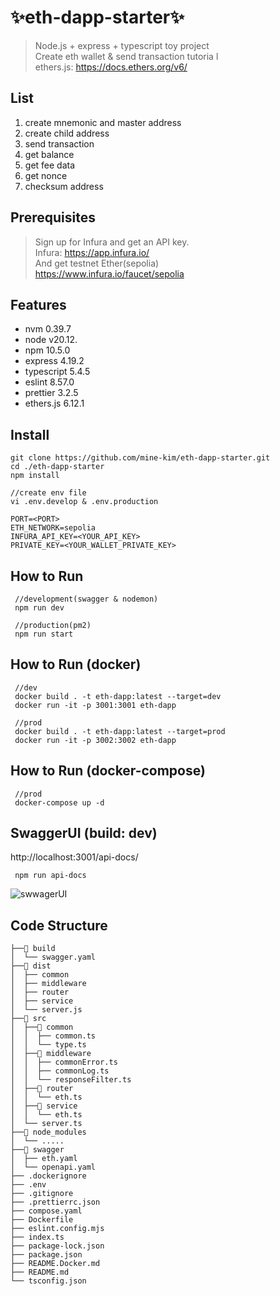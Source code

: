 # ✨eth-dapp-starter✨
> Node.js + express + typescript toy project <br />
Create eth wallet & send transaction tutoria
> l <br />
ethers.js: https://docs.ethers.org/v6/

## List
1. create mnemonic and master address
2. create child address
3. send transaction
4. get balance
5. get fee data
6. get nonce
7. checksum address

## Prerequisites
>Sign up for Infura and get an API key. <br />
Infura: https://app.infura.io/ <br />
And  get testnet Ether(sepolia) <br />
https://www.infura.io/faucet/sepolia

## Features
- nvm 0.39.7
- node v20.12.
- npm 10.5.0
- express 4.19.2
- typescript 5.4.5
- eslint 8.57.0
- prettier 3.2.5
- ethers.js 6.12.1

## Install
```
git clone https://github.com/mine-kim/eth-dapp-starter.git
cd ./eth-dapp-starter
npm install

//create env file
vi .env.develop & .env.production 

PORT=<PORT>
ETH_NETWORK=sepolia
INFURA_API_KEY=<YOUR_API_KEY>
PRIVATE_KEY=<YOUR_WALLET_PRIVATE_KEY>
```

## How to Run
```
 //development(swagger & nodemon)
 npm run dev
 
 //production(pm2)
 npm run start
```

## How to Run (docker)
```
 //dev
 docker build . -t eth-dapp:latest --target=dev
 docker run -it -p 3001:3001 eth-dapp  

 //prod
 docker build . -t eth-dapp:latest --target=prod
 docker run -it -p 3002:3002 eth-dapp  
```

## How to Run (docker-compose)
```
 //prod
 docker-compose up -d
```

## SwaggerUI (build: dev)
http://localhost:3001/api-docs/
```
 npm run api-docs
```
![swwagerUI](./Users/dev/Downloads/sc.png)

## Code Structure
```
├──📂 build
│  └── swagger.yaml
├──📂 dist
│  ├── common
│  ├── middleware
│  ├── router
│  ├── service
│  └── server.js
├──📂 src
│  ├──📂 common
│  │  ├── common.ts
│  │  └── type.ts
│  ├──📂 middleware
│  │  ├── commonError.ts
│  │  ├── commonLog.ts
│  │  └── responseFilter.ts
│  ├──📂 router
│  │  └── eth.ts
│  ├──📂 service
│  │  └── eth.ts
│  └── server.ts
├──📂 node_modules
│  └── .....
├──📂 swagger
│  ├── eth.yaml
│  └── openapi.yaml
├── .dockerignore
├── .env
├── .gitignore
├── .prettierrc.json
├── compose.yaml
├── Dockerfile
├── eslint.config.mjs
├── index.ts
├── package-lock.json
├── package.json
├── README.Docker.md
├── README.md
└── tsconfig.json